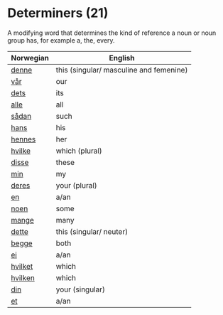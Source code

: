 # Determiners (21)

A modifying word that determines the kind of reference a noun or noun group has, for example a, the, every.

| Norwegian | English |
| --- | --- |
| [denne](https://www.ordnett.no/search?language=no&phrase=denne) | this (singular/ masculine and femenine) |  |
| [vår](https://www.ordnett.no/search?language=no&phrase=vår) | our |  |
| [dets](https://www.ordnett.no/search?language=no&phrase=dets) | its | i |
| [alle](https://www.ordnett.no/search?language=no&phrase=alle) | all |  |
| [sådan](https://www.ordnett.no/search?language=no&phrase=sådan) | such |  |
| [hans](https://www.ordnett.no/search?language=no&phrase=hans) | his | m |
| [hennes](https://www.ordnett.no/search?language=no&phrase=hennes) | her | f |
| [hvilke](https://www.ordnett.no/search?language=no&phrase=hvilke) | which (plural) |  |
| [disse](https://www.ordnett.no/search?language=no&phrase=disse) | these |  |
| [min](https://www.ordnett.no/search?language=no&phrase=min) | my |  |
| [deres](https://www.ordnett.no/search?language=no&phrase=deres) | your (plural) |  |
| [en](https://www.ordnett.no/search?language=no&phrase=en) | a/an | m |
| [noen](https://www.ordnett.no/search?language=no&phrase=noen) | some |  |
| [mange](https://www.ordnett.no/search?language=no&phrase=mange) | many |  |
| [dette](https://www.ordnett.no/search?language=no&phrase=dette) | this (singular/ neuter) |  |
| [begge](https://www.ordnett.no/search?language=no&phrase=begge) | both |  |
| [ei](https://www.ordnett.no/search?language=no&phrase=ei) | a/an | f |
| [hvilket](https://www.ordnett.no/search?language=no&phrase=hvilket) | which | i |
| [hvilken](https://www.ordnett.no/search?language=no&phrase=hvilken) | which | m |
| [din](https://www.ordnett.no/search?language=no&phrase=din) | your (singular) |  |
| [et](https://www.ordnett.no/search?language=no&phrase=et) | a/an | i |

